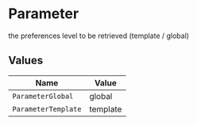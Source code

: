 # Parameter

the preferences level to be retrieved (template / global) 


## Values

| Name                | Value               |
| ------------------- | ------------------- |
| `ParameterGlobal`   | global              |
| `ParameterTemplate` | template            |